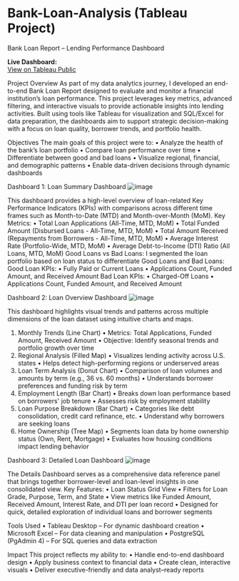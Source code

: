 # Bank-Loan-Analysis (Tableau Project)

Bank Loan Report – Lending Performance Dashboard

**Live Dashboard:**  
[View on Tableau Public](https://public.tableau.com/app/profile/robin.jangam/viz/BankLoanAnalysis-RobinJangam/Summary)

Project Overview
As part of my data analytics journey, I developed an end-to-end Bank Loan Report designed to evaluate and monitor a financial institution’s loan performance. This project leverages key metrics, advanced filtering, and interactive visuals to provide actionable insights into lending activities. Built using tools like Tableau for visualization and SQL/Excel for data preparation, the dashboards aim to support strategic decision-making with a focus on loan quality, borrower trends, and portfolio health.
 
Objectives
The main goals of this project were to:
•	Analyze the health of the bank’s loan portfolio
•	Compare loan performance over time
•	Differentiate between good and bad loans
•	Visualize regional, financial, and demographic patterns
•	Enable data-driven decisions through dynamic dashboards
 
Dashboard 1: Loan Summary Dashboard
![image](https://github.com/user-attachments/assets/c43b9167-45ec-4e9a-a384-8032be4be13a)

This dashboard provides a high-level overview of loan-related Key Performance Indicators (KPIs) with comparisons across different time frames such as Month-to-Date (MTD) and Month-over-Month (MoM).
Key Metrics:
•	Total Loan Applications (All-Time, MTD, MoM)
•	Total Funded Amount (Disbursed Loans - All-Time, MTD, MoM)
•	Total Amount Received (Repayments from Borrowers - All-Time, MTD, MoM)
•	Average Interest Rate (Portfolio-Wide, MTD, MoM)
•	Average Debt-to-Income (DTI) Ratio (All Loans, MTD, MoM)
Good Loans vs Bad Loans:
I segmented the loan portfolio based on loan status to differentiate Good Loans and Bad Loans:
Good Loan KPIs:
•	Fully Paid or Current Loans
•	Applications Count, Funded Amount, and Received Amount
Bad Loan KPIs:
•	Charged-Off Loans
•	Applications Count, Funded Amount, and Received Amount
 
Dashboard 2: Loan Overview Dashboard
![image](https://github.com/user-attachments/assets/9dec4830-2c02-447a-9f60-7226a854b8b2)

This dashboard highlights visual trends and patterns across multiple dimensions of the loan dataset using intuitive charts and maps.
1. Monthly Trends (Line Chart)
•	Metrics: Total Applications, Funded Amount, Received Amount
•	Objective: Identify seasonal trends and portfolio growth over time
2. Regional Analysis (Filled Map)
•	Visualizes lending activity across U.S. states
•	Helps detect high-performing regions or underserved areas
3. Loan Term Analysis (Donut Chart)
•	Comparison of loan volumes and amounts by term (e.g., 36 vs. 60 months)
•	Understands borrower preferences and funding risk by term
4. Employment Length (Bar Chart)
•	Breaks down loan performance based on borrowers' job tenure
•	Assesses risk by employment stability
5. Loan Purpose Breakdown (Bar Chart)
•	Categories like debt consolidation, credit card refinance, etc.
•	Understand why borrowers are seeking loans
6. Home Ownership (Tree Map)
•	Segments loan data by home ownership status (Own, Rent, Mortgage)
•	Evaluates how housing conditions impact lending behavior
 
Dashboard 3: Detailed Loan Dashboard
![image](https://github.com/user-attachments/assets/ae8a504d-ae20-4de9-a516-cafe0ad5bea0)

The Details Dashboard serves as a comprehensive data reference panel that brings together borrower-level and loan-level insights in one consolidated view.
Key Features:
•	Loan Status Grid View
•	Filters for Loan Grade, Purpose, Term, and State
•	View metrics like Funded Amount, Received Amount, Interest Rate, and DTI per loan record
•	Designed for quick, detailed exploration of individual loans and borrower segments
 
Tools Used
•	Tableau Desktop – For dynamic dashboard creation
•	Microsoft Excel – For data cleaning and manipulation
•	PostgreSQL (PgAdmin 4) – For SQL queries and data extraction
 
Impact
This project reflects my ability to:
•	Handle end-to-end dashboard design
•	Apply business context to financial data
•	Create clean, interactive visuals
•	Deliver executive-friendly and data analyst–ready reports
